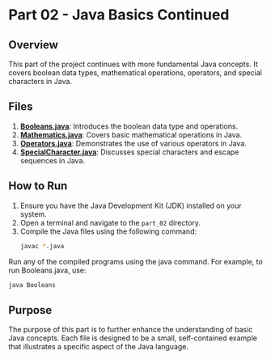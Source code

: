 # Part 02 - Java Basics Continued

## Overview

This part of the project continues with more fundamental Java concepts. It covers boolean data types, mathematical operations, operators, and special characters in Java.

## Files

1. **[Booleans.java](Booleans.java)**: Introduces the boolean data type and operations.
2. **[Mathematics.java](Mathematics.java)**: Covers basic mathematical operations in Java.
3. **[Operators.java](Operators.java)**: Demonstrates the use of various operators in Java.
4. **[SpecialCharacter.java](SpecialCharacter.java)**: Discusses special characters and escape sequences in Java.

## How to Run

1. Ensure you have the Java Development Kit (JDK) installed on your system.
2. Open a terminal and navigate to the `part_02` directory.
3. Compile the Java files using the following command:
   ```sh
   javac *.java

Run any of the compiled programs using the java command. For example, to run Booleans.java, use:
```sh
java Booleans
```
## Purpose
The purpose of this part is to further enhance the understanding of basic Java concepts. Each file is designed to be a small, self-contained example that illustrates a specific aspect of the Java language.